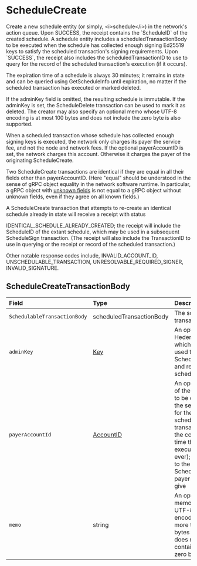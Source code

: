 # ScheduleCreate

Create a new schedule entity \(or simply, &lt;i&gt;schedule&lt;/i&gt;\) in the network's action queue. Upon SUCCESS, the receipt contains the \`ScheduleID\` of the created schedule. A schedule entity includes a scheduledTransactionBody to be executed when the schedule has collected enough signing Ed25519 keys to satisfy the scheduled transaction's signing requirements. Upon \`SUCCESS\`, the receipt also includes the scheduledTransactionID to use to query for the record of the scheduled transaction's execution \(if it occurs\).

The expiration time of a schedule is always 30 minutes; it remains in state and can be queried using GetScheduleInfo until expiration, no matter if the scheduled transaction has executed or marked deleted.

If the adminKey field is omitted, the resulting schedule is immutable. If the adminKey is set, the ScheduleDelete transaction can be used to mark it as deleted. The creator may also specify an optional memo whose UTF-8 encoding is at most 100 bytes and does not include the zero byte is also supported.

When a scheduled transaction whose schedule has collected enough signing keys is executed, the network only charges its payer the service fee, and not the node and network fees. If the optional payerAccountID is set, the network charges this account. Otherwise it charges the payer of the originating ScheduleCreate.

Two ScheduleCreate transactions are identical if they are equal in all their fields other than payerAccountID. \(Here "equal" should be understood in the sense of gRPC object equality in the network software runtime. In particular, a gRPC object with [unknown fields](https://developers.google.com/protocol-buffers/docs/proto3#unknowns) is not equal to a gRPC object without unknown fields, even if they agree on all known fields.\)

A ScheduleCreate transaction that attempts to re-create an identical schedule already in state will receive a receipt with status

IDENTICAL\_SCHEDULE\_ALREADY\_CREATED; the receipt will include the ScheduleID of the extant schedule, which may be used in a subsequent ScheduleSign transaction. \(The receipt will also include the TransactionID to use in querying or the receipt or record of the scheduled transaction.\)

Other notable response codes include, INVALID\_ACCOUNT\_ID, UNSCHEDULABLE\_TRANSACTION, UNRESOLVABLE\_REQUIRED\_SIGNER, INVALID\_SIGNATURE.

## ScheduleCreateTransactionBody

| Field | Type | Description |
| :--- | :--- | :--- |
| `SchedulableTransactionBody` | scheduledTransactionBody | The scheduled transaction |
| `adminKey` | [Key](../basic-types/key.md) | An optional Hedera key which can be used to sign a ScheduleDelete and remove the schedule |
| `payerAccountId` | [AccountID](../basic-types/accountid.md) | An optional id of the account to be charged the service fee for the scheduled transaction at the consensus time that it executes \(if ever\); defaults to the ScheduleCreate payer if not give |
| `memo` | string | An optional memo with a UTF-8 encoding of no more than 100 bytes which does not contain the zero byte |

